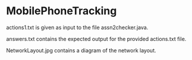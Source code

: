 # MobilePhoneTracking
actions1.txt is given as input to the file assn2checker.java.

answers.txt contains the expected output for the provided actions.txt file.

NetworkLayout.jpg contains a diagram of the network layout.
